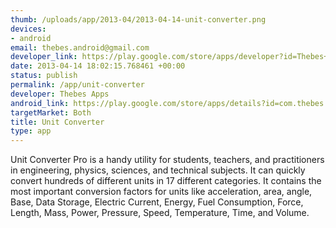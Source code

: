 ```yaml
--- 
thumb: /uploads/app/2013-04/2013-04-14-unit-converter.png
devices: 
- android
email: thebes.android@gmail.com
developer_link: https://play.google.com/store/apps/developer?id=Thebes+Apps
date: 2013-04-14 18:02:15.768461 +00:00
status: publish
permalink: /app/unit-converter
developer: Thebes Apps
android_link: https://play.google.com/store/apps/details?id=com.thebes.converterfree
targetMarket: Both
title: Unit Converter
type: app
---
```


Unit Converter Pro is a handy utility for students, teachers, and practitioners in engineering, physics, sciences, and technical subjects. It can quickly convert hundreds of different units in 17 different categories.
It contains the most important conversion factors for units like acceleration, area, angle, Base, Data Storage, Electric Current, Energy, Fuel Consumption, Force, Length, Mass, Power, Pressure, Speed, Temperature, Time, and Volume.
